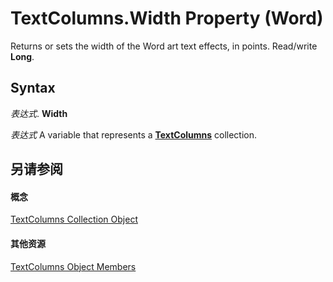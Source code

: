 
# TextColumns.Width Property (Word)

Returns or sets the width of the Word art text effects, in points. Read/write  **Long**.


## Syntax

 _表达式_. **Width**

 _表达式_ A variable that represents a **[TextColumns](00b62c93-db7d-00b9-cc84-9a21e427d0cd.md)** collection.


## 另请参阅


#### 概念


[TextColumns Collection Object](00b62c93-db7d-00b9-cc84-9a21e427d0cd.md)
#### 其他资源


[TextColumns Object Members](http://msdn.microsoft.com/library/f017a7b9-2187-7d20-476f-72bdff469e68%28Office.15%29.aspx)
